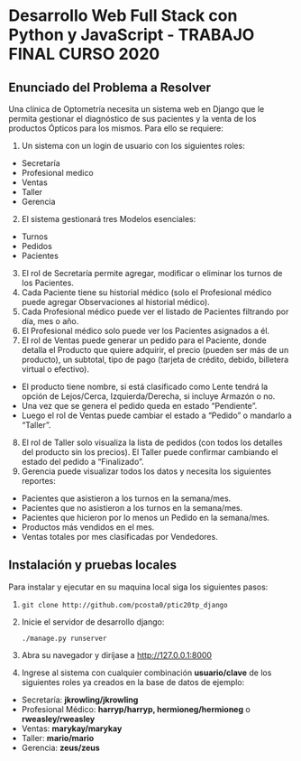 # Desarrollo Web Full Stack con Python y JavaScript - TRABAJO FINAL CURSO 2020

## Enunciado del Problema a Resolver
Una clínica de Optometría necesita un sistema web en Django que le permita gestionar el
diagnóstico de sus pacientes y la venta de los productos Ópticos para los mismos. Para ello
se requiere:
1. Un sistema con un login de usuario con los siguientes roles:
 * Secretaría
 * Profesional medico
 * Ventas
 * Taller
 * Gerencia
2. El sistema gestionará tres Modelos esenciales:
* Turnos
* Pedidos
* Pacientes
3. El rol de Secretaría permite agregar, modificar o eliminar los turnos de los Pacientes.
4. Cada Paciente tiene su historial médico (solo el Profesional médico puede agregar
Observaciones al historial médico).
5. Cada Profesional médico puede ver el listado de Pacientes filtrando por día, mes o año.
6. El Profesional médico solo puede ver los Pacientes asignados a él.
7. El rol de Ventas puede generar un pedido para el Paciente, donde detalla el Producto
que quiere adquirir, el precio (pueden ser más de un producto), un subtotal, tipo de
pago (tarjeta de crédito, debido, billetera virtual o efectivo).
* El producto tiene nombre, si está clasificado como Lente tendrá la opción de
Lejos/Cerca, Izquierda/Derecha, si incluye Armazón o no.
* Una vez que se genera el pedido queda en estado “Pendiente”.
* Luego el rol de Ventas puede cambiar el estado a “Pedido” o mandarlo a “Taller”.
8. El rol de Taller solo visualiza la lista de pedidos (con todos los detalles del producto sin
los precios). El Taller puede confirmar cambiando el estado del pedido a “Finalizado”.
9. Gerencia puede visualizar todos los datos y necesita los siguientes reportes:
* Pacientes que asistieron a los turnos en la semana/mes.
* Pacientes que no asistieron a los turnos en la semana/mes.
* Pacientes que hicieron por lo menos un Pedido en la semana/mes.
* Productos más vendidos en el mes.
* Ventas totales por mes clasificadas por Vendedores.

## Instalación y pruebas locales

Para instalar y ejecutar en su maquina local siga los siguientes pasos:

1. `git clone http://github.com/pcosta0/ptic20tp_django`

2. Inicie el servidor de desarrollo django:  

    `./manage.py runserver`

3. Abra su navegador y diríjase a http://127.0.0.1:8000
 
4. Ingrese al sistema con cualquier combinación **usuario/clave** de los siguientes roles ya creados en la base de datos de ejemplo:
* Secretaría:  **jkrowling/jkrowling**
* Profesional Médico: **harryp/harryp, hermioneg/hermioneg** o **rweasley/rweasley**
* Ventas: **marykay/marykay**
* Taller: **mario/mario**
* Gerencia: **zeus/zeus**

